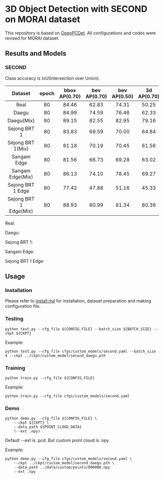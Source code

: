 # 3D Object Detection with SECOND on MORAI dataset

This repository is based on [OpenPCDet](https://github.com/open-mmlab/OpenPCDet). All configurations and codes were revised for MORAI dataset.

## Results and Models

### SECOND

Class accuracy is IoU(Intersection over Union).

| Dataset | epoch | bbox AP(0.70) | bev AP(0.70) | bev AP(0.50) | 3d AP(0.70) | 3d AP(0.50) | aos | config | log | model |
| :---: | :---: | :---: | :---: | :---: | :---: | :---: | :---: | :---: | :---: | :---: |
| Real | 80 | 84.46 | 62.83 | 74.31 | 50.25 | 73.52 | 82.70 | [config](tools/cfgs/custom_models/second.yaml) | [log] | [model] |
| Daegu | 80 | 84.99 | 74.59 | 76.46 | 62.33 | 74.77 | 79.15 | [config](tools/cfgs/custom_models/second.yaml) | [log] | [model] |
| Daegu(Mix) | 80 | 89.15 | 82.55 | 82.95 | 79.16 | 82.95 | 85.35 | [config](tools/cfgs/custom_models/second.yaml) | [log] | [model] |
| Sejong BRT 1 | 80 | 83.83 | 69.59 | 70.00 | 64.84 | 69.88 | 80.02 | [config](tools/cfgs/custom_models/second.yaml) | [log] | [model] |
| Sejong BRT 1(Mix) | 80 | 81.18 | 70.19 | 70.45 | 61.56 | 70.21 | 76.22 | [config](tools/cfgs/custom_models/second.yaml) | [log] | [model] |
| Sangam Edge | 80 | 81.56 | 66.73 | 69.28 | 63.02 | 68.00 | 65.41 | [config](tools/cfgs/custom_models/second.yaml) | [log] | [model] |
| Sangam Edge(Mix) | 80 | 86.13 | 74.10 | 78.45 | 69.27 | 76.16 | 65.09 | [config](tools/cfgs/custom_models/second.yaml) | [log] | [model] |
| Sejong BRT 1 Edge | 80 | 77.42 | 47.88 | 51.16 | 45.33 | 48.04 | 73.58 | [config](tools/cfgs/custom_models/second.yaml) | [log] | [model] |
| Sejong BRT 1 Edge(Mix) | 80 | 88.93 | 80.99 | 81.34 | 80.39 | 81.31 | 85.76 | [config](tools/cfgs/custom_models/second.yaml) | [log] | [model] |

Real:



Daegu:



Sejong BRT 1:



Sangam Edge:



Sejong BRT 1 Edge:




## Usage

### Installation

Please refer to [install.md](docs/install.md) for installation, dataset preparation and making configuration file.

### Testing

```
python test.py --cfg_file ${CONFIG_FILE} --batch_size ${BATCH_SIZE} --ckpt ${CKPT}
```

Example:
```
python test.py --cfg_file cfgs/custom_models/second.yaml --batch_size 4 --ckpt ../ckpt/custom_model/second_daegu.pth
```

### Training

```
python train.py --cfg_file ${CONFIG_FILE}
```

Example:
```
python train.py --cfg_file cfgs/custom_models/second.yaml
```

### Demo

```
python demo.py --cfg_file ${CONFIG_FILE} \
    --ckpt ${CKPT} \
    --data_path ${POINT_CLOUD_DATA}
    (--ext .npy)
```

Default --ext is .pcd. But custom point cloud is .npy

Example:
```
python demo.py --cfg_file cfgs/custom_models/second.yaml \
    --ckpt ../ckpt/custom_model/second_daegu.pth \
    --data_path ../data/custom/points/000000.npy
    --ext .npy
```
